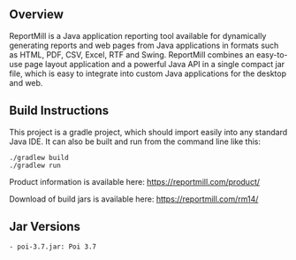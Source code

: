 Overview
--------------------------

ReportMill is a Java application reporting tool available for dynamically generating reports and web pages from Java applications in formats such as HTML, PDF, CSV, Excel, RTF and Swing. ReportMill combines an easy-to-use page layout application and a powerful Java API in a single compact jar file, which is easy to integrate into custom Java applications for the desktop and web.

Build Instructions
--------------------------

This project is a gradle project, which should import easily into any standard Java IDE. It can also be built and run from the command line like this:

    ./gradlew build
    ./gradlew run

Product information is available here: https://reportmill.com/product/

Download of build jars is available here: https://reportmill.com/rm14/
	
Jar Versions
---------------

	- poi-3.7.jar: Poi 3.7
